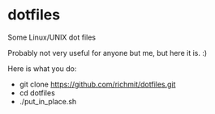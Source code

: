 # dotfiles
Some Linux/UNIX dot files

Probably not very useful for anyone but me, but here it is. :)

Here is what you do:
  * git clone https://github.com/richmit/dotfiles.git
  * cd dotfiles
  * ./put_in_place.sh
